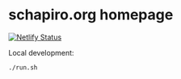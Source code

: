 # schapiro.org homepage

[![Netlify Status](https://api.netlify.com/api/v1/badges/9b9acc2e-bd73-416f-bae3-c39a44938be6/deploy-status)](https://app.netlify.com/sites/schapiro-org-homepage/deploys)

Local development:

```bash
./run.sh
```